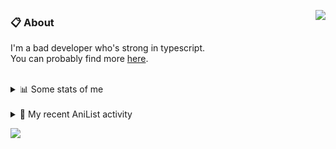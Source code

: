 <a href="https://discord.com/users/338718840873811979"><img align="right" src="https://lanyard-profile-readme.vercel.app/api/338718840873811979?bg=00000000" /></a>

### 📋 About

I'm a bad developer who's strong in typescript. \
You can probably find more [here](https://pxseu.com/about).
<!--
### 🦊Fox

![](https://pxseu.loves.moe/2ELJv3at3.gif)

### 📱 Contact

[🌐 website](https://www.pxseu.com) \
[📧 email](mailto:contact.pxseu@gmail.com)
-->

<br />

<details>
  <summary>📊 Some stats of me</summary>
  
![My github stats!](https://github-readme-stats.vercel.app/api?username=pxseu&show_icons=true&custom_title=My%20Github%20Stats:&line_height=33&include_all_commits=true&bg_color=00000000&title_color=00CCAA&text_color=dddddd&hide_border=true&hide_title=true) \
![My top langauges](https://github-readme-stats.vercel.app/api/top-langs?username=pxseu&show_icons=true&layout=compact&card_width=645&bg_color=00000000&title_color=00CCAA&text_color=dddddd&hide_border=true&hide_title=true) 
</details>

<br />

<details>
  <summary>🌸 My recent AniList activity</summary>
  
<!-- ANILIST_ACTIVITY:start -->

-   📺 Watched episode 3 of [RE-MAIN](https://anilist.co/anime/130549) (10:06, 31 July 2021)
-   📺 Watched episode 97 - 100 of [Naruto: Shippuden](https://anilist.co/anime/1735) (16:06, 29 July 2021)
-   📺 Watched episode 4 of [Miss Kobayashi's Dragon Maid S](https://anilist.co/anime/107717) (17:46, 28 July 2021)
-   📺 Watched episode 95 - 96 of [Naruto: Shippuden](https://anilist.co/anime/1735) (19:40, 27 July 2021)
-   📺 Watched episode 4 of [The Detective Is Already Dead](https://anilist.co/anime/128712) (06:49, 26 July 2021)

<!-- ANILIST_ACTIVITY:end -->
</details>



![](https://komarev.com/ghpvc/?username=pxseu&color=ff69b4)


